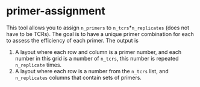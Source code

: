 # primer-assignment
This tool allows you to assign `n_primers` to `n_tcrs`*`n_replicates` (does not have to be TCRs). The goal is to have a unique primer combination for each to assess the efficiency of each primer. The output is 
1. A layout where each row and column is a primer number, and each number in this grid is a number of `n_tcrs`, this number is repeated `n_replicate` times.
2. A layout where each row is a number from the `n_tcrs` list, and `n_replicates` columns that contain sets of primers.
